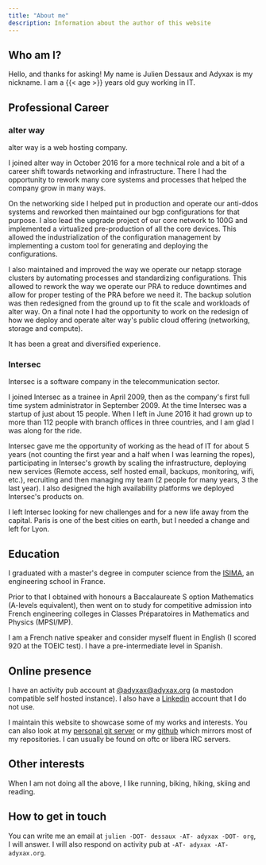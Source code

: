 ```yaml
---
title: "About me"
description: Information about the author of this website
---
```


## Who am I?

Hello, and thanks for asking! My name is Julien Dessaux and Adyxax is my nickname. I am a {{< age >}} years old guy working in IT.

## Professional Career

### alter way

alter way is a web hosting company.

I joined alter way in October 2016 for a more technical role and a bit of a career shift towards networking and infrastructure. There I had the opportunity to rework many core systems and processes that helped the company grow in many ways.

On the networking side I helped put in production and operate our anti-ddos systems and reworked then maintained our bgp configurations for that purpose. I also lead the upgrade project of our core network to 100G and implemented a virtualized pre-production of all the core devices. This allowed the industrialization of the configuration management by implementing a custom tool for generating and deploying the configurations.

I also maintained and improved the way we operate our netapp storage clusters by automating processes and standardizing configurations. This allowed to rework the way we operate our PRA to reduce downtimes and allow for proper testing of the PRA before we need it. The backup solution was then redesigned from the ground up to fit the scale and workloads of alter way. On a final note I had the opportunity to work on the redesign of how we deploy and operate alter way's public cloud offering (networking, storage and compute).

It has been a great and diversified experience.

### Intersec

Intersec is a software company in the telecommunication sector.

I joined Intersec as a trainee in April 2009, then as the company's first full time system administrator in September 2009. At the time Intersec was a startup of just about 15 people. When I left in June 2016 it had grown up to more than 112 people with branch offices in three countries, and I am glad I was along for the ride.

Intersec gave me the opportunity of working as the head of IT for about 5 years (not counting the first year and a half when I was learning the ropes), participating in Intersec's growth by scaling the infrastructure, deploying new services (Remote access, self hosted email, backups, monitoring, wifi, etc.), recruiting and then managing my team (2 people for many years, 3 the last year). I also designed the high availability platforms we deployed Intersec's products on.

I left Intersec looking for new challenges and for a new life away from the capital. Paris is one of the best cities on earth, but I needed a change and left for Lyon.

## Education

I graduated with a master's degree in computer science from the [ISIMA](https://www.isima.fr/), an engineering school in France.

Prior to that I obtained with honours a Baccalaureate S option Mathematics (A-levels equivalent), then went on to study for competitive admission into French engineering colleges in Classes Préparatoires in Mathematics and Physics (MPSI/MP).

I am a French native speaker and consider myself fluent in English (I scored 920 at the TOEIC test). I have a pre-intermediate level in Spanish.

## Online presence

I have an activity pub account at [@adyxax@adyxax.org](https://fedi.adyxax.org/@adyxax) (a mastodon compatible self hosted instance). I also have a [Linkedin](https://www.linkedin.com/in/julien-dessaux-2124bb1b/) account that I do not use.

I maintain this website to showcase some of my works and interests. You can also look at my [personal git server](https://git.adyxax.org/adyxax) or my [github](https://github.com/adyxax) which mirrors most of my repositories. I can usually be found on oftc or libera IRC servers.

## Other interests

When I am not doing all the above, I like running, biking, hiking, skiing and reading.

## How to get in touch

You can write me an email at `julien -DOT- dessaux -AT- adyxax -DOT- org`, I will answer. I will also respond on activity pub at `-AT- adyxax -AT- adyxax.org`.
